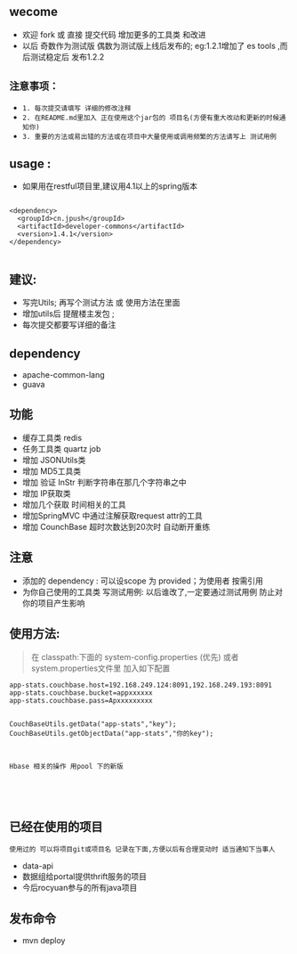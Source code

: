 
## wecome
* 欢迎 fork 或 直接 提交代码 增加更多的工具类 和改进
* 以后 奇数作为测试版 偶数为测试版上线后发布的; eg:1.2.1增加了 es tools ,而后测试稳定后 发布1.2.2

## `注意事项：`
* `1. 每次提交请填写 详细的修改注释`
* `2. 在README.md里加入 正在使用这个jar包的 项目名(方便有重大改动和更新的时候通知你)`
* `3. 重要的方法或易出错的方法或在项目中大量使用或调用频繁的方法请写上 测试用例`

## usage :

* 如果用在restful项目里,建议用4.1以上的spring版本

```

<dependency>
  <groupId>cn.jpush</groupId>
  <artifactId>developer-commons</artifactId>
  <version>1.4.1</version>
</dependency>


```

## 建议:
* 写完Utils; 再写个测试方法 或 使用方法在里面
* 增加utils后 提醒楼主发包 ;
* 每次提交都要写详细的备注





## dependency
* apache-common-lang
* guava


## 功能

* 缓存工具类 redis
* 任务工具类 quartz job
* 增加 JSONUtils类
* 增加 MD5工具类
* 增加 验证 InStr  判断字符串在那几个字符串之中
* 增加 IP获取类
* 增加几个获取 时间相关的工具
* 增加SpringMVC 中通过注解获取request attr的工具
* 增加 CounchBase 超时次数达到20次时 自动断开重练


## 注意
* 添加的 dependency : 可以设scope 为 <scope>provided</scope>；为使用者 按需引用
* 为你自己使用的工具类 写测试用例: 以后谁改了,一定要通过测试用例 防止对你的项目产生影响



## 使用方法:

> 在 classpath:下面的 system-config.properties (优先) 或者system.properties文件里 加入如下配置
```
app-stats.couchbase.host=192.168.249.124:8091,192.168.249.193:8091
app-stats.couchbase.bucket=appxxxxxx
app-stats.couchbase.pass=Apxxxxxxxxx


CouchBaseUtils.getData("app-stats","key");
CouchBaseUtils.getObjectData("app-stats","你的key");



Hbase 相关的操作 用pool 下的新版
```


```




```



## 已经在使用的项目
`使用过的 可以将项目git或项目名 记录在下面,方便以后有合理变动时 适当通知下当事人`

* data-api
* 数据组给portal提供thrift服务的项目
* 今后rocyuan参与的所有java项目


## 发布命令
* mvn deploy

